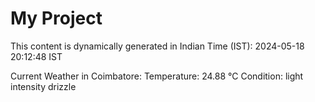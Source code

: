 # My Project

This content is dynamically generated in Indian Time (IST): 2024-05-18 20:12:48 IST


Current Weather in Coimbatore:
Temperature: 24.88 °C
Condition: light intensity drizzle
